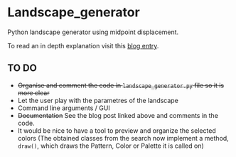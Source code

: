 # Landscape_generator
Python landscape generator using midpoint displacement.

To read an in depth explanation visit this [blog entry](https://bitesofcode.wordpress.com/2016/12/23/landscape-generation-using-midpoint-displacement/).

## TO DO
- ~~Organise and comment the code in ```landscape_generator.py``` file so it is more clear~~
- Let the user play with the parametres of the landscape
- Command line arguments / GUI
- ~~Documentation~~ See the blog post linked above and comments in the code.
- It would be nice to have a tool to preview and organize the selected colors (The obtained classes from the search now implement a method, ```draw()```, which draws the Pattern, Color or Palette it is called on) 

